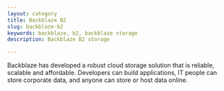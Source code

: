 ```yaml
---
layout: category
title: Backblaze B2
slug: backblaze-b2
keywords: backblaze, b2, backblaze storage
description: Backblaze B2 storage

---
```


Backblaze has developed a robust cloud storage solution that is reliable, scalable and affordable. Developers can build applications, IT people can store corporate data, and anyone can store or host data online.
